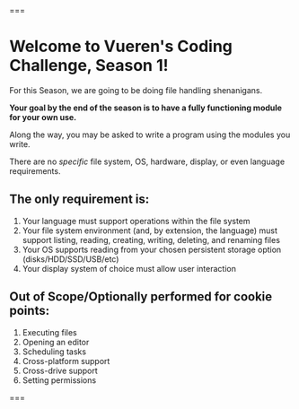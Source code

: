 ===

# Welcome to Vueren's Coding Challenge, Season 1!

For this Season, we are going to be doing file handling shenanigans.

**Your goal by the end of the season is to have a fully functioning module for your own use.**

Along the way, you may be asked to write a program using the modules you write.

There are no *specific* file system, OS, hardware, display, or even language requirements.

## The only requirement is:
1) Your language must support operations within the file system
2) Your file system environment (and, by extension, the language) must support listing, reading, creating, writing, deleting, and renaming files
3) Your OS supports reading from your chosen persistent storage option (disks/HDD/SSD/USB/etc)
4) Your display system of choice must allow user interaction

## Out of Scope/Optionally performed for cookie points:
1) Executing files
2) Opening an editor
3) Scheduling tasks
4) Cross-platform support
5) Cross-drive support
6) Setting permissions

===